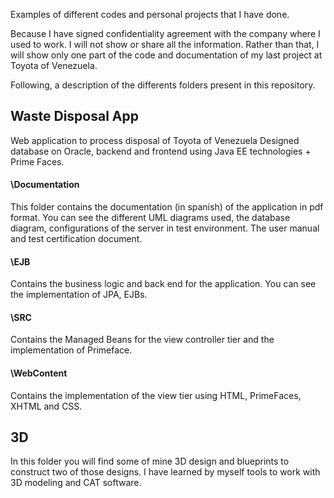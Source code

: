 Examples of different codes and personal projects that I have done. 

Because I have signed confidentiality agreement with the company where I used to work. I will not show or share all the information. Rather than that, I will show only one part of the code and documentation of my last project at Toyota of Venezuela.

Following, a description of the differents folders present in this repository.

## Waste Disposal App
Web application to process disposal of Toyota of Venezuela
Designed database on Oracle, backend and frontend using Java EE technologies + Prime Faces.

#### \Documentation
This folder contains the documentation (in spanish) of the application in pdf format. You can see the different UML diagrams used, the database diagram, configurations of the server in test environment. The user manual and test certification document.

#### \EJB
Contains the business logic and back end for the application. You can see the implementation of JPA, EJBs.

#### \SRC
Contains the Managed Beans for the view controller tier and the implementation of Primeface.
#### \WebContent
Contains the implementation of the view tier using HTML, PrimeFaces, XHTML and CSS. 

## 3D
In this folder you will find some of mine 3D design and blueprints to construct two of those designs. I have learned by myself tools to work with 3D modeling and CAT software.
